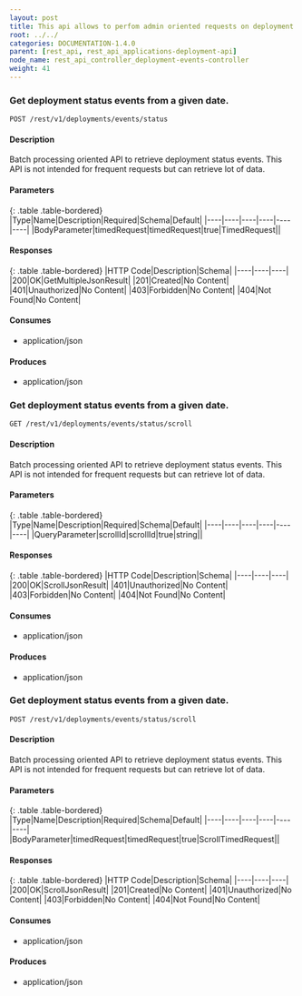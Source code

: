 ```yaml
---
layout: post
title: This api allows to perfom admin oriented requests on deployment events.
root: ../../
categories: DOCUMENTATION-1.4.0
parent: [rest_api, rest_api_applications-deployment-api]
node_name: rest_api_controller_deployment-events-controller
weight: 41
---
```


### Get deployment status events from a given date.
```
POST /rest/v1/deployments/events/status
```

#### Description

Batch processing oriented API to retrieve deployment status events. This API is not intended for frequent requests but can retrieve lot of data.

#### Parameters

{: .table .table-bordered}
|Type|Name|Description|Required|Schema|Default|
|----|----|----|----|----|----|
|BodyParameter|timedRequest|timedRequest|true|TimedRequest||


#### Responses

{: .table .table-bordered}
|HTTP Code|Description|Schema|
|----|----|----|
|200|OK|GetMultipleJsonResult|
|201|Created|No Content|
|401|Unauthorized|No Content|
|403|Forbidden|No Content|
|404|Not Found|No Content|


#### Consumes

* application/json

#### Produces

* application/json

### Get deployment status events from a given date.
```
GET /rest/v1/deployments/events/status/scroll
```

#### Description

Batch processing oriented API to retrieve deployment status events. This API is not intended for frequent requests but can retrieve lot of data.

#### Parameters

{: .table .table-bordered}
|Type|Name|Description|Required|Schema|Default|
|----|----|----|----|----|----|
|QueryParameter|scrollId|scrollId|true|string||


#### Responses

{: .table .table-bordered}
|HTTP Code|Description|Schema|
|----|----|----|
|200|OK|ScrollJsonResult|
|401|Unauthorized|No Content|
|403|Forbidden|No Content|
|404|Not Found|No Content|


#### Consumes

* application/json

#### Produces

* application/json

### Get deployment status events from a given date.
```
POST /rest/v1/deployments/events/status/scroll
```

#### Description

Batch processing oriented API to retrieve deployment status events. This API is not intended for frequent requests but can retrieve lot of data.

#### Parameters

{: .table .table-bordered}
|Type|Name|Description|Required|Schema|Default|
|----|----|----|----|----|----|
|BodyParameter|timedRequest|timedRequest|true|ScrollTimedRequest||


#### Responses

{: .table .table-bordered}
|HTTP Code|Description|Schema|
|----|----|----|
|200|OK|ScrollJsonResult|
|201|Created|No Content|
|401|Unauthorized|No Content|
|403|Forbidden|No Content|
|404|Not Found|No Content|


#### Consumes

* application/json

#### Produces

* application/json

